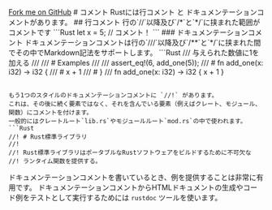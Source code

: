 <link rel="stylesheet" href="./css/reset.css">
<a class="forkme" href="https://yanokunpei.github.io/introduction_of_Rust">Fork me on GitHub</a>
# コメント
Rustには行コメント と ドキュメンテーションコメントがあります。
## 行コメント
行の`//`以降及び`/*`と`*/`に挟まれた範囲がコメントです
```Rust
let x = 5; // コメント！
```
### ドキュメンテーションコメント
ドキュメンテーションコメントは行の`///`以降及び`/**`と`*/`に挟まれた間でその中でMarkdown記法をサポートします。
```Rust
/// 与えられた数値に1を加える
///
/// # Examples
///
/// assert_eq!(6, add_one(5));
/// # fn add_one(x: i32) -> i32 {
/// #     x + 1
/// # }
///
fn add_one(x: i32) -> i32 {
    x + 1
}

```

もう1つのスタイルのドキュメンテーションコメントに `//!` があります。  
これは、その後に続く要素ではなく、それを含んでいる要素（例えばクレート、モジュール、関数）にコメントを付けます。  
一般的にはクレートルート`lib.rs`やモジュールルート`mod.rs`の中で使われます。
```Rust
//! # Rust標準ライブラリ
//!
//! Rust標準ライブラリはポータブルなRustソフトウェアをビルドするために不可欠な
//! ランタイム関数を提供する。
```  
ドキュメンテーションコメントを書いているとき、例を提供することは非常に有用です。
ドキュメンテーションコメントからHTMLドキュメントの生成やコード例をテストとして実行するためには `rustdoc` ツールを使います。
